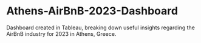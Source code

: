 # Athens-AirBnB-2023-Dashboard
Dashboard created in Tableau, breaking down useful insights regarding the AirBnB industry for 2023 in Athens, Greece.
